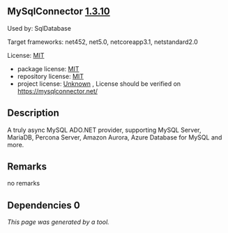MySqlConnector [1.3.10](https://www.nuget.org/packages/MySqlConnector/1.3.10)
--------------------

Used by: SqlDatabase

Target frameworks: net452, net5.0, netcoreapp3.1, netstandard2.0

License: [MIT](../../../../licenses/mit) 

- package license: [MIT](https://licenses.nuget.org/MIT) 
- repository license: [MIT](https://github.com/mysql-net/MySqlConnector.git) 
- project license: [Unknown](https://mysqlconnector.net/) , License should be verified on https://mysqlconnector.net/

Description
-----------
A truly async MySQL ADO.NET provider, supporting MySQL Server, MariaDB, Percona Server, Amazon Aurora, Azure Database for MySQL and more.

Remarks
-----------
no remarks


Dependencies 0
-----------


*This page was generated by a tool.*